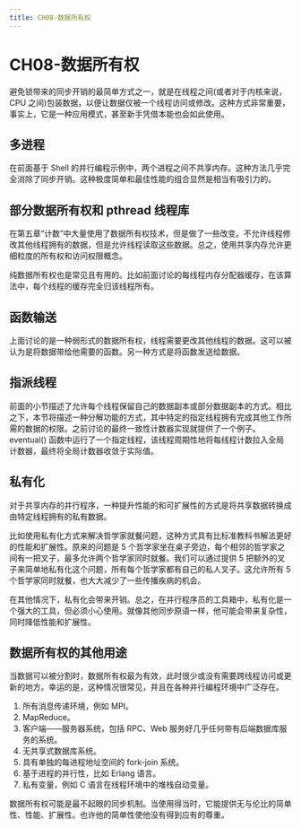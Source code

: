 ```yaml
---
title: CH08-数据所有权
---
```


# CH08-数据所有权

避免锁带来的同步开销的最简单方式之一，就是在线程之间(或者对于内核来说，CPU 之间)包装数据，以便让数据仅被一个线程访问或修改。这种方式非常重要，事实上，它是一种应用模式，甚至新手凭借本能也会如此使用。

## 多进程

在前面基于 Shell 的并行编程示例中，两个进程之间不共享内存。这种方法几乎完全消除了同步开销。这种极度简单和最佳性能的组合显然是相当有吸引力的。

## 部分数据所有权和 pthread 线程库

在第五章“计数”中大量使用了数据所有权技术，但是做了一些改变。不允许线程修改其他线程拥有的数据，但是允许线程读取这些数据。总之，使用共享内存允许更细粒度的所有权和访问权限概念。

纯数据所有权也是常见且有用的。比如前面讨论的每线程内存分配器缓存，在该算法中，每个线程的缓存完全归该线程所有。

## 函数输送

上面讨论的是一种弱形式的数据所有权，线程需要更改其他线程的数据。这可以被认为是将数据带给他需要的函数。另一种方式是将函数发送给数据。

## 指派线程

前面的小节描述了允许每个线程保留自己的数据副本或部分数据副本的方式。相比之下，本节将描述一种分解功能的方式，其中特定的指定线程拥有完成其他工作所需的数据的权限。之前讨论的最终一致性计数器实现就提供了一个例子。eventual() 函数中运行了一个指定线程，该线程周期性地将每线程计数拉入全局计数器，最终将全局计数器收敛于实际值。

## 私有化

对于共享内存的并行程序，一种提升性能的和可扩展性的方式是将共享数据转换成由特定线程拥有的私有数据。

比如使用私有化方式来解决哲学家就餐问题，这种方式具有比标准教科书解法更好的性能和扩展性。原来的问题是 5 个哲学家坐在桌子旁边，每个相邻的哲学家之间有一把叉子，最多允许两个哲学家同时就餐。我们可以通过提供 5 把额外的叉子来简单地私有化这个问题，所有每个哲学家都有自己的私人叉子。这允许所有 5 个哲学家同时就餐，也大大减少了一些传播疾病的机会。

在其他情况下，私有化会带来开销。总之，在并行程序员的工具箱中，私有化是一个强大的工具，但必须小心使用。就像其他同步原语一样，他可能会带来复杂性，同时降低性能和扩展性。

## 数据所有权的其他用途

当数据可以被分割时，数据所有权最为有效，此时很少或没有需要跨线程访问或更新的地方。幸运的是，这种情况很常见，并且在各种并行编程环境中广泛存在。

1. 所有消息传递环境，例如 MPI。
2. MapReduce。
3. 客户端——服务器系统，包括 RPC、Web 服务好几乎任何带有后端数据库服务的系统。
4. 无共享式数据库系统。
5. 具有单独的每进程地址空间的 fork-join 系统。
6. 基于进程的并行性，比如 Erlang 语言。
7. 私有变量，例如 C 语言在线程环境中的堆栈自动变量。

数据所有权可能是最不起眼的同步机制。当使用得当时，它能提供无与伦比的简单性、性能、扩展性。也许他的简单性使他没有得到应有的尊重。